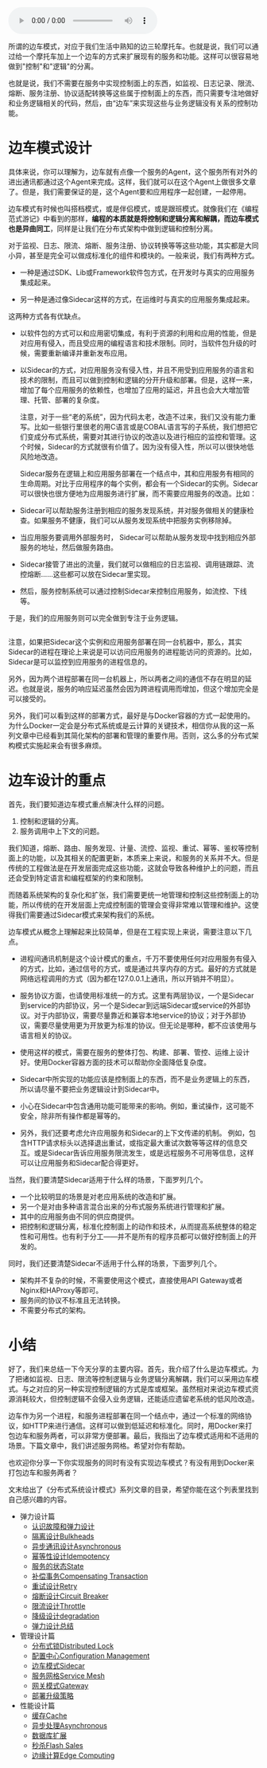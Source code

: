<audio title="54 _ 管理设计篇之“边车模式”" src="https://static001.geekbang.org/resource/audio/33/a8/335d3228f6ed1869d24e9465502d37a8.mp3" controls="controls"></audio> 
<p>所谓的边车模式，对应于我们生活中熟知的边三轮摩托车。也就是说，我们可以通过给一个摩托车加上一个边车的方式来扩展现有的服务和功能。这样可以很容易地做到&quot;控制&quot;和&quot;逻辑&quot;的分离。</p>
<p>也就是说，我们不需要在服务中实现控制面上的东西，如监视、日志记录、限流、熔断、服务注册、协议适配转换等这些属于控制面上的东西，而只需要专注地做好和业务逻辑相关的代码，然后，由“边车”来实现这些与业务逻辑没有关系的控制功能。</p>
<h1>边车模式设计</h1>
<p>具体来说，你可以理解为，边车就有点像一个服务的Agent，这个服务所有对外的进出通讯都通过这个Agent来完成。这样，我们就可以在这个Agent上做很多文章了。但是，我们需要保证的是，这个Agent要和应用程序一起创建，一起停用。</p>
<p>边车模式有时候也叫搭档模式，或是伴侣模式，或是跟班模式。就像我们在《编程范式游记》中看到的那样，<strong>编程的本质就是将控制和逻辑分离和解耦，而边车模式也是异曲同工</strong>，同样是让我们在分布式架构中做到逻辑和控制分离。</p>
<!-- [[[read_end]]] -->
<p>对于监视、日志、限流、熔断、服务注册、协议转换等等这些功能，其实都是大同小异，甚至是完全可以做成标准化的组件和模块的。一般来说，我们有两种方式。</p>
<ul>
<li>
<p>一种是通过SDK、Lib或Framework软件包方式，在开发时与真实的应用服务集成起来。</p>
</li>
<li>
<p>另一种是通过像Sidecar这样的方式，在运维时与真实的应用服务集成起来。</p>
</li>
</ul>
<p>这两种方式各有优缺点。</p>
<ul>
<li>
<p>以软件包的方式可以和应用密切集成，有利于资源的利用和应用的性能，但是对应用有侵入，而且受应用的编程语言和技术限制。同时，当软件包升级的时候，需要重新编译并重新发布应用。</p>
</li>
<li>
<p>以Sidecar的方式，对应用服务没有侵入性，并且不用受到应用服务的语言和技术的限制，而且可以做到控制和逻辑的分开升级和部署。但是，这样一来，增加了每个应用服务的依赖性，也增加了应用的延迟，并且也会大大增加管理、托管、部署的复杂度。</p>
<p>注意，对于一些“老的系统”，因为代码太老，改造不过来，我们又没有能力重写。比如一些银行里很老的用C语言或是COBAL语言写的子系统，我们想把它们变成分布式系统，需要对其进行协议的改造以及进行相应的监控和管理。这个时候，Sidecar的方式就很有价值了。因为没有侵入性，所以可以很快地低风险地改造。</p>
<p>Sidecar服务在逻辑上和应用服务部署在一个结点中，其和应用服务有相同的生命周期。对比于应用程序的每个实例，都会有一个Sidecar的实例。Sidecar可以很快也很方便地为应用服务进行扩展，而不需要应用服务的改造。比如：</p>
</li>
<li>
<p>Sidecar可以帮助服务注册到相应的服务发现系统，并对服务做相关的健康检查。如果服务不健康，我们可以从服务发现系统中把服务实例移除掉。</p>
</li>
<li>
<p>当应用服务要调用外部服务时， Sidecar可以帮助从服务发现中找到相应外部服务的地址，然后做服务路由。</p>
</li>
<li>
<p>Sidecar接管了进出的流量，我们就可以做相应的日志监视、调用链跟踪、流控熔断……这些都可以放在Sidecar里实现。</p>
</li>
<li>
<p>然后，服务控制系统可以通过控制Sidecar来控制应用服务，如流控、下线等。</p>
</li>
</ul>
<p>于是，我们的应用服务则可以完全做到专注于业务逻辑。</p>
<p><img src="https://static001.geekbang.org/resource/image/e3/f7/e30300b16a8fe0870ebfbec5a093b4f7.png" alt="" /></p>
<p>注意，如果把Sidecar这个实例和应用服务部署在同一台机器中，那么，其实Sidecar的进程在理论上来说是可以访问应用服务的进程能访问的资源的。比如，Sidecar是可以监控到应用服务的进程信息的。</p>
<p>另外，因为两个进程部署在同一台机器上，所以两者之间的通信不存在明显的延迟。也就是说，服务的响应延迟虽然会因为跨进程调用而增加，但这个增加完全是可以接受的。</p>
<p>另外，我们可以看到这样的部署方式，最好是与Docker容器的方式一起使用的。为什么Docker一定会是分布式系统或是云计算的关键技术，相信你从我的这一系列文章中已经看到其简化架构的部署和管理的重要作用。否则，这么多的分布式架构模式实施起来会有很多麻烦。</p>
<h1>边车设计的重点</h1>
<p>首先，我们要知道边车模式重点解决什么样的问题。</p>
<ol>
<li>控制和逻辑的分离。</li>
<li>服务调用中上下文的问题。</li>
</ol>
<p>我们知道，熔断、路由、服务发现、计量、流控、监视、重试、幂等、鉴权等控制面上的功能，以及其相关的配置更新，本质来上来说，和服务的关系并不大。但是传统的工程做法是在开发层面完成这些功能，这就会导致各种维护上的问题，而且还会受到特定语言和编程框架的约束和限制。</p>
<p>而随着系统架构的复杂化和扩张，我们需要更统一地管理和控制这些控制面上的功能，所以传统的在开发层面上完成控制面的管理会变得非常难以管理和维护。这使得我们需要通过Sidecar模式来架构我们的系统。</p>
<p>边车模式从概念上理解起来比较简单，但是在工程实现上来说，需要注意以下几点。</p>
<ul>
<li>
<p>进程间通讯机制是这个设计模式的重点，千万不要使用任何对应用服务有侵入的方式，比如，通过信号的方式，或是通过共享内存的方式。最好的方式就是网络远程调用的方式（因为都在127.0.0.1上通讯，所以开销并不明显）。</p>
</li>
<li>
<p>服务协议方面，也请使用标准统一的方式。这里有两层协议，一个是Sidecar到service的内部协议，另一个是Sidecar到远端Sidecar或service的外部协议。对于内部协议，需要尽量靠近和兼容本地service的协议；对于外部协议，需要尽量使用更为开放更为标准的协议。但无论是哪种，都不应该使用与语言相关的协议。</p>
</li>
<li>
<p>使用这样的模式，需要在服务的整体打包、构建、部署、管控、运维上设计好。使用Docker容器方面的技术可以帮助你全面降低复杂度。</p>
</li>
<li>
<p>Sidecar中所实现的功能应该是控制面上的东西，而不是业务逻辑上的东西，所以请尽量不要把业务逻辑设计到Sidecar中。</p>
</li>
<li>
<p>小心在Sidecar中包含通用功能可能带来的影响。例如，重试操作，这可能不安全，除非所有操作都是幂等的。</p>
</li>
<li>
<p>另外，我们还要考虑允许应用服务和Sidecar的上下文传递的机制。 例如，包含HTTP请求标头以选择退出重试，或指定最大重试次数等等这样的信息交互。或是Sidecar告诉应用服务限流发生，或是远程服务不可用等信息，这样可以让应用服务和Sidecar配合得更好。</p>
</li>
</ul>
<p>当然，我们要清楚Sidecar适用于什么样的场景，下面罗列几个。</p>
<ul>
<li>一个比较明显的场景是对老应用系统的改造和扩展。</li>
<li>另一个是对由多种语言混合出来的分布式服务系统进行管理和扩展。</li>
<li>其中的应用服务由不同的供应商提供。</li>
<li>把控制和逻辑分离，标准化控制面上的动作和技术，从而提高系统整体的稳定性和可用性。也有利于分工——并不是所有的程序员都可以做好控制面上的开发的。</li>
</ul>
<p>同时，我们还要清楚Sidecar不适用于什么样的场景，下面罗列几个。</p>
<ul>
<li>架构并不复杂的时候，不需要使用这个模式，直接使用API Gateway或者Nginx和HAProxy等即可。</li>
<li>服务间的协议不标准且无法转换。</li>
<li>不需要分布式的架构。</li>
</ul>
<h1>小结</h1>
<p>好了，我们来总结一下今天分享的主要内容。首先，我介绍了什么是边车模式。为了把诸如监视、日志、限流等控制逻辑与业务逻辑分离解耦，我们可以采用边车模式。与之对应的另一种实现控制逻辑的方式是库或框架。虽然相对来说边车模式资源消耗较大，但控制逻辑不会侵入业务逻辑，还能适应遗留老系统的低风险改造。</p>
<p>边车作为另一个进程，和服务进程部署在同一个结点中，通过一个标准的网络协议，如HTTP来进行通信。这样可以做到低延迟和标准化。同时，用Docker来打包边车和服务两者，可以非常方便部署。最后，我指出了边车模式适用和不适用的场景。下篇文章中，我们讲述服务网格。希望对你有帮助。</p>
<p>也欢迎你分享一下你实现服务的同时有没有实现边车模式？有没有用到Docker来打包边车和服务两者？</p>
<p>文末给出了《分布式系统设计模式》系列文章的目录，希望你能在这个列表里找到自己感兴趣的内容。</p>
<ul>
<li>弹力设计篇
<ul>
<li><a href="https://time.geekbang.org/column/article/3912">认识故障和弹力设计</a></li>
<li><a href="https://time.geekbang.org/column/article/3917">隔离设计Bulkheads</a></li>
<li><a href="https://time.geekbang.org/column/article/3926">异步通讯设计Asynchronous</a></li>
<li><a href="https://time.geekbang.org/column/article/4050">幂等性设计Idempotency</a></li>
<li><a href="https://time.geekbang.org/column/article/4086">服务的状态State</a></li>
<li><a href="https://time.geekbang.org/column/article/4087">补偿事务Compensating Transaction</a></li>
<li><a href="https://time.geekbang.org/column/article/4121">重试设计Retry</a></li>
<li><a href="https://time.geekbang.org/column/article/4241">熔断设计Circuit Breaker</a></li>
<li><a href="https://time.geekbang.org/column/article/4245">限流设计Throttle</a></li>
<li><a href="https://time.geekbang.org/column/article/4252">降级设计degradation</a></li>
<li><a href="https://time.geekbang.org/column/article/4253">弹力设计总结</a></li>
</ul>
</li>
<li>管理设计篇
<ul>
<li><a href="https://time.geekbang.org/column/article/5175">分布式锁Distributed Lock</a></li>
<li><a href="https://time.geekbang.org/column/article/5819">配置中心Configuration Management</a></li>
<li><a href="https://time.geekbang.org/column/article/5909">边车模式Sidecar</a></li>
<li><a href="https://time.geekbang.org/column/article/5920">服务网格Service Mesh</a></li>
<li><a href="https://time.geekbang.org/column/article/6086">网关模式Gateway</a></li>
<li><a href="https://time.geekbang.org/column/article/6283">部署升级策略</a></li>
</ul>
</li>
<li>性能设计篇
<ul>
<li><a href="https://time.geekbang.org/column/article/6282">缓存Cache</a></li>
<li><a href="https://time.geekbang.org/column/article/7036">异步处理Asynchronous</a></li>
<li><a href="https://time.geekbang.org/column/article/7045">数据库扩展</a></li>
<li><a href="https://time.geekbang.org/column/article/7047">秒杀Flash Sales</a></li>
<li><a href="https://time.geekbang.org/column/article/7086">边缘计算Edge Computing</a></li>
</ul>
</li>
</ul>
<p></p>
